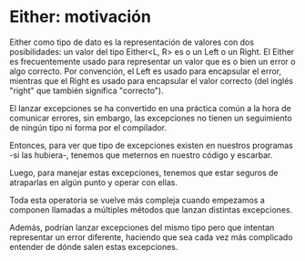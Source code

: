# Either: motivación

Either como tipo de dato es la representación de valores con dos posibilidades: un valor del tipo Either<L, R> es o un Left<L> o un Right<R>.
El Either es frecuentemente usado para representar un valor que es o bien un error o algo correcto.
Por convención, el Left<L> es usado para encapsular el error, mientras que el Right<R> es usado para encapsular el valor correcto (del inglés "right" que también significa "correcto").

El lanzar excepciones se ha convertido en una práctica común a la hora de comunicar errores, sin embargo, las excepciones no tienen un seguimiento de ningún tipo ni forma por el compilador.

Entonces, para ver que tipo de excepciones existen en nuestros programas -si las hubiera-, tenemos que meternos en nuestro código y escarbar.

Luego, para manejar estas excepciones, tenemos que estar seguros de atraparlas en algún punto y operar con ellas.

Toda esta operatoria se vuelve más compleja cuando empezamos a componen llamadas a múltiples métodos que lanzan distintas excepciones.

Además, podrían lanzar excepciones del mismo tipo pero que intentan representar un error diferente, haciendo que sea cada vez más complicado entender de dónde salen estas excepciones.
